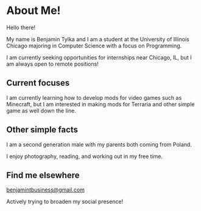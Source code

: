 # About Me!

<!--
**Btylk0/Btylk0** is a ✨ _special_ ✨ repository because its `README.md` (this file) appears on your GitHub profile.

Here are some ideas to get you started:

- 🔭 I’m currently working on ...
- 🌱 I’m currently learning ...
- 👯 I’m looking to collaborate on ...
- 🤔 I’m looking for help with ...
- 💬 Ask me about ...
- 📫 How to reach me: ...
- 😄 Pronouns: ...
- ⚡ Fun fact: ...
-->

Hello there!

My name is Benjamin Tylka and I am a student at the University of Illinois Chicago majoring in Computer Science with a focus on Programming.

I am currently seeking opportunities for internships near Chicago, IL, but I am always open to remote positions!


## Current focuses
I am currently learning how to develop mods for video games such as Minecraft, but I am interested in making mods for Terraria and other simple game as well down the line.


## Other simple facts
I am a second generation male with my parents both coming from Poland.

I enjoy photography, reading, and working out in my free time.

## Find me elsewhere
benjamintbusiness@gmail.com

Actively trying to broaden my social presence!


